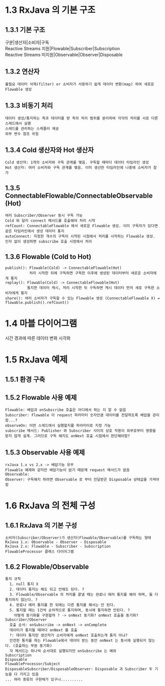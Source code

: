 # 1.3 RxJava 의 기본 구조  
  ## 1.3.1 기본 구조  
구분|생산자|소비자|구독  
Reactive Streams 지원|Flowable|Subscriber|Subscription  
Reactive Streams 미지원|Observable|Observer|Disposable  
  ## 1.3.2 연산자  
    불필요 데이터 삭제(filter) or 소비자가 사용하기 쉽게 데이터 변환(map) 하여 새로운 Flowable 생성  
  ## 1.3.3 비동기 처리  
    데이터 생성/통지하는 측과 데이터를 받 측의 처리 범위를 분리하여 각각의 처리를 서로 다른 스레드에서 실행  
    스레드를 관리하는 스케줄러 제공  
    외부 변수 참조 위험  
  ## 1.3.4 Cold 생산자와 Hot 생산자  
    Cold 생산자: 1개의 소비자와 구독 관계를 맺음. 구독할 때마다 데이터 타임라인 생성  
    Hot 생산자: 여러 소비자와 구독 관계를 맺음. 이미 생선한 타임라인에 나중에 소비자가 참가  
  ## 1.3.5 ConnectableFlowable/ConnectableObservable (Hot)  
    여러 Subscriber/Observer 동시 구독 가능  
    Cold 와 달리 connect 메서드를 호출해야 처리 시작  
    refCount: ConnectableFlowable 에서 새로운 Flowable 생성. 이미 구독자가 있다면 같은 타임라인에서 생성 데이터 통지  
    autoConnect: 지정한 개수의 구독이 시작된 시점에서 처리를 시작하는 Flowable 생성. 인자 없이 생성하면 subscribe 호출 시정에서 처리  
  ## 1.3.6 Flowable (Cold to Hot)  
    publish(): Flowable(Cold) -> ConnectableFlowable(Hot)   
               처리 시작한 뒤에 구독하면 구독한 이후에 생성된 데이터부터 새로운 소비자에게 통지  
    replay(): Flowable(Cold) -> ConnectableFlowable(Hot)  
              통지한 데이터 캐시, 처리 시작한 뒤 구독하면 캐시 데이터 먼저 새로 구독한 소비자에게 통지  
    share(): 여러 소비자가 구독할 수 있는 Flowable 생성 (ConnectableFlowable X) = flowable.publish().refCount()  
# 1.4 마블 다이어그램  
  시간 경과에 따른 데이터 변화 시각화  
# 1.5 RxJava 예제  
  ## 1.5.1 환경 구축  
  ## 1.5.2 Flowable 사용 예제  
    Flowable: 배압과 onSubscribe 호출은 어디에서 하는 지 알 수 없음  
    Subscriber: Flowable 이 request 파라미터 숫자만큼 데이터를 전달하도록 배압을 관리함...?  
    observeOn: 어떤 스레드에서 실행할지를 파라미터로 지정 가능  
    subscribe 메서드: Publisher 와 Subscriber 사이의 상호 작용이 외부로부터 영향을 받지 않게 설계. 그러므로 구독 해지도 onNext 호출 시점에서 판단해야함?  
  ## 1.5.3 Observable 사용 예제  
    rxJava 1.x vs 2.x -> 배압기능 유무  
    Flowable 예제와 같지만 배압기능이 없기 때문제 request 메서드가 없음  
    Observable:   
    Observer: 구독해지 하려면 Observable 로 부터 전달받은 Disposable 상태값을 가져야함  
# 1.6 RxJava 의 전체 구성  
  ## 1.6.1 RxJava 의 기본 구성  
    소비자(Subscriber/Observer)가 생산자(Flowable/Observable)를 구독하는 형태  
    RxJava 1.x: Observable - Observer - Disposable  
    RxJava 2.x: Flowable - Subscriber - Subscription
    FlowableProcessor 클래스 다이어그램  
  ## 1.6.2 Flowable/Observable
    통지 규칙  
      1. null 통지 X  
      2. 데이터 통지는 해도 되고 안해도 된다. ?  
      3. Flowable/Observable 의 처리를 끝낼 때는 완료나 에러 통지를 해야 하며, 둘 다 통지하지 않는다. ?  
      4. 완료나 에러 통지를 한 뒤에는 다른 통지를 해서는 안 된다.  
      5. 통지할 때는 1건씩 순차적으로 통지하며, 동시에 통지하면 안된다. ?  
        어떻게 동기화를 구현할까 ? -> onNext 동기화? onNext 호출을 동기화?
    Subscriber/Observer  
      호출 순서: onSubscribe -> onNext -> onComplete  
      데이터가 통지될 때마다 onNext 를 호출  
      ?: 데이터 통지란 생산자가 소비자에게 onNext 호출하는게 통지 아냐?  
      안전한 통지를 하는 Flowable에서 데이터 받는 동안 onNext 는 동시에 실행되지 않는다. (호출하는 부분 동기화)  
      각 메서드는 하나씩 순서대로 실행되지만 onSubscribe 는 예외  
    Subscription  
    Disposable  
    FlowableProcessor/Subject  
    DisposableSubscriber/DisposableObserver: Disposable 과 Subscriber 두 기능을 다 가지고 있음  
    ... 여러 종류의 구현체가 있구나..........  